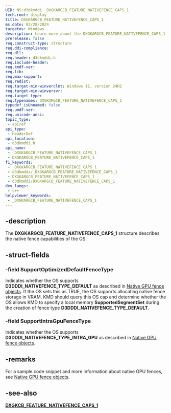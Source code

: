 ```yaml
---
UID: NS:d3dkmddi._DXGKARGCB_FEATURE_NATIVEFENCE_CAPS_1
tech.root: display
title: DXGKARGCB_FEATURE_NATIVEFENCE_CAPS_1
ms.date: 03/28/2024
targetos: Windows
description: Learn more about the DXGKARGCB_FEATURE_NATIVEFENCE_CAPS_1 structure.
prerelease: false
req.construct-type: structure
req.ddi-compliance: 
req.dll: 
req.header: d3dkmddi.h
req.include-header: 
req.kmdf-ver: 
req.lib: 
req.max-support: 
req.redist: 
req.target-min-winverclnt: Windows 11, version 24H2
req.target-min-winversvr: 
req.target-type: 
req.typenames: DXGKARGCB_FEATURE_NATIVEFENCE_CAPS_1
typedef_isUnnamed: false
req.umdf-ver: 
req.unicode-ansi: 
topic_type:
 - apiref
api_type:
 - HeaderDef
api_location:
 - d3dkmddi.h
api_name:
 - _DXGKARGCB_FEATURE_NATIVEFENCE_CAPS_1
 - DXGKARGCB_FEATURE_NATIVEFENCE_CAPS_1
f1_keywords:
 - _DXGKARGCB_FEATURE_NATIVEFENCE_CAPS_1
 - d3dkmddi/_DXGKARGCB_FEATURE_NATIVEFENCE_CAPS_1
 - DXGKARGCB_FEATURE_NATIVEFENCE_CAPS_1
 - d3dkmddi/DXGKARGCB_FEATURE_NATIVEFENCE_CAPS_1
dev_langs:
 - c++
helpviewer_keywords:
 - _DXGKARGCB_FEATURE_NATIVEFENCE_CAPS_1
---
```


## -description

The **DXGKARGCB_FEATURE_NATIVEFENCE_CAPS_1** structure describes the native fence capabilities of the OS.

## -struct-fields

### -field SupportOptimizedDefaultFenceType

Indicates whether the OS supports **D3DDDI_NATIVEFENCE_TYPE_DEFAULT** as described in [Native GPU fence objects](/windows-hardware/drivers/display/native-gpu-fence-objects). If the OS sets this as TRUE, the OS supports allocating native fence storage in VRAM. KMD should query this OS cap and determine whether the OS allows KMD to specify a local memory **SupportedSegmentSet** during the creation of fence type **D3DDDI_NATIVEFENCE_TYPE_DEFAULT**.

### -field SupportIntraGpuFenceType

Indicates whether the OS supports **D3DDDI_NATIVEFENCE_TYPE_INTRA_GPU** as described in [Native GPU fence objects](/windows-hardware/drivers/display/native-gpu-fence-objects).

## -remarks

For a sample code snippet and more information about native GPU fences, see [Native GPU fence objects](/windows-hardware/drivers/display/native-gpu-fence-objects).

## -see-also

[**DXGKCB_FEATURE_NATIVEFENCE_CAPS_1**](nc-d3dkmddi-dxgkcb_feature_nativefence_caps_1.md)
